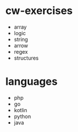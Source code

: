 # cw-exercises 

- array
- logic
- string
- arrow
- regex
- structures

# languages

- php
- go
- kotlin
- python
- java

